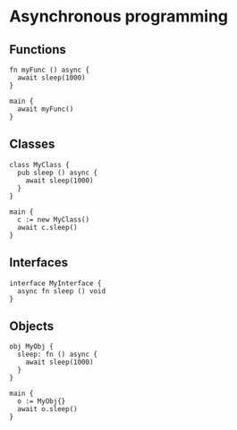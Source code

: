 # Asynchronous programming

## Functions
```the
fn myFunc () async {
  await sleep(1000)
}

main {
  await myFunc()
}
```

## Classes
```the
class MyClass {
  pub sleep () async {
    await sleep(1000)
  }
}

main {
  c := new MyClass()
  await c.sleep()
}
```

## Interfaces
```the
interface MyInterface {
  async fn sleep () void
}
```

## Objects
```the
obj MyObj {
  sleep: fn () async {
    await sleep(1000)
  }
}

main {
  o := MyObj{}
  await o.sleep()
}
```
